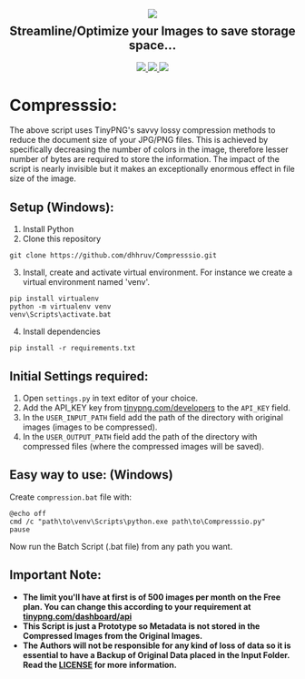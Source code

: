 <p align="center">
  <img src="https://user-images.githubusercontent.com/72680045/102008832-56a57600-3d59-11eb-821a-98b8adabbbc9.png">
  <h2 align="center" style="margin-top: -4px !important;">Streamline/Optimize your Images to save storage space...</h2>
  <p align="center">
    <a href="https://github.com/dhhruv/Compresssio/blob/master/LICENSE">
      <img src="https://img.shields.io/github/license/dhhruv/Compresssio?color=blue">
    </a>
    <a href="https://www.python.org/">
    	<img src="https://img.shields.io/badge/python-v3.8-blue.svg">
    </a>
    <a href="https://github.com/dhhruv/Compresssio">
      <img src="https://img.shields.io/github/v/release/dhhruv/Compresssio">
    </a>
  </p>
</p>


# Compresssio:

The above script uses TinyPNG's savvy lossy compression methods to reduce the document size of your JPG/PNG files. This is achieved by specifically decreasing the number of colors in the image, therefore lesser number of bytes are required to store the information. The impact of the script is nearly invisible but it makes an exceptionally enormous effect in file size of the image.

## Setup (Windows):

1. Install Python
2. Clone this repository
```
git clone https://github.com/dhhruv/Compresssio.git
```

3. Install, create and activate virtual environment.
For instance we create a virtual environment named 'venv'.
```
pip install virtualenv
python -m virtualenv venv
venv\Scripts\activate.bat
```

4. Install dependencies
```
pip install -r requirements.txt
```

## Initial Settings required:

1. Open `settings.py` in text editor of your choice.
2. Add the API_KEY key from [tinypng.com/developers](https://tinypng.com/developers/) to the `API_KEY` field.
3. In the `USER_INPUT_PATH` field add the path of the directory with original images (images to be compressed).
4. In the `USER_OUTPUT_PATH` field add the path of the directory with compressed files (where the compressed images will be saved).

## Easy way to use: (Windows)

Create `compression.bat` file with:
```
@echo off
cmd /c "path\to\venv\Scripts\python.exe path\to\Compresssio.py"
pause
```

Now run the Batch Script (.bat file) from any path you want.

## Important Note:

-	**The limit you'll have at first is of 500 images per month on the Free plan. You can change this according to your requirement at [tinypng.com/dashboard/api](https://tinypng.com/dashboard/api)**
-	**This Script is just a Prototype so Metadata is not stored in the Compressed Images from the Original Images.**
-	**The Authors will not be responsible for any kind of loss of data so it is essential to have a Backup of Original Data placed in the Input Folder. Read the [LICENSE](https://github.com/dhhruv/Compresssio/blob/master/LICENSE) for more information.**

